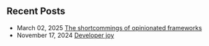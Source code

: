 <div class="posts">
  <h2>Recent Posts</h2>
  <ul>
    <li>
      <span class="date">March 02, 2025</span>
      <a href="public/2025-03-02-The-shortcommings-of-opinionated-frameworks.html">The shortcommings of opinionated frameworks</a>
    </li>
    <li>
      <span class="date">November 17, 2024</span>
      <a href="public/2024-11-17-developer-joy.html">Developer joy</a>
    </li>
  </ul>
</div>
